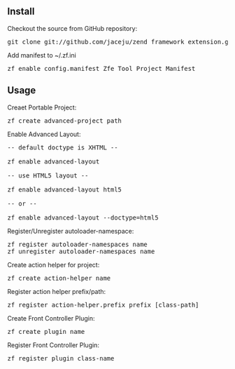 ## Install

Checkout the source from GitHub repository:

<pre>
git clone git://github.com/jaceju/zend_framework_extension.git
</pre>

Add manifest to ~/.zf.ini

<pre>
zf enable config.manifest Zfe_Tool_Project_Manifest
</pre>

## Usage

Creaet Portable Project:

<pre>
zf create advanced-project path
</pre>

Enable Advanced Layout:

<pre>
-- default doctype is XHTML --

zf enable advanced-layout

-- use HTML5 layout --

zf enable advanced-layout html5

-- or --

zf enable advanced-layout --doctype=html5
</pre>

Register/Unregister autoloader-namespace:

<pre>
zf register autoloader-namespaces name
zf unregister autoloader-namespaces name
</pre>

Create action helper for project:

<pre>
zf create action-helper name
</pre>

Register action helper prefix/path:

<pre>
zf register action-helper.prefix prefix [class-path]
</pre>

Create Front Controller Plugin:

<pre>
zf create plugin name
</pre>

Register Front Controller Plugin:

<pre>
zf register plugin class-name
</pre>
